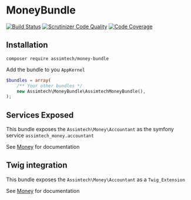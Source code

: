 # MoneyBundle

[![Build Status](https://travis-ci.org/assimtech/money-bundle.svg?branch=master)](https://travis-ci.org/assimtech/money-bundle)
[![Scrutinizer Code Quality](https://scrutinizer-ci.com/g/assimtech/money-bundle/badges/quality-score.png?b=master)](https://scrutinizer-ci.com/g/assimtech/money-bundle/?branch=master)
[![Code Coverage](https://scrutinizer-ci.com/g/assimtech/money-bundle/badges/coverage.png?b=master)](https://scrutinizer-ci.com/g/assimtech/money-bundle/?branch=master)


## Installation

```shell
composer require assimtech/money-bundle
```

Add the bundle to you `AppKernel`

```php
$bundles = array(
    /** Your other bundles */
    new Assimtech\MoneyBundle\AssimtechMoneyBundle(),
);
```


## Services Exposed

This bundle exposes the `Assimtech\Money\Accountant` as the symfony service `assimtech_money.accountant`

See [Money](https://github.com/assimtech/money) for documentation


## Twig integration

This bundle exposes the `Assimtech\Money\Accountant` as a `Twig_Extension`

See [Money](https://github.com/assimtech/money) for documentation
